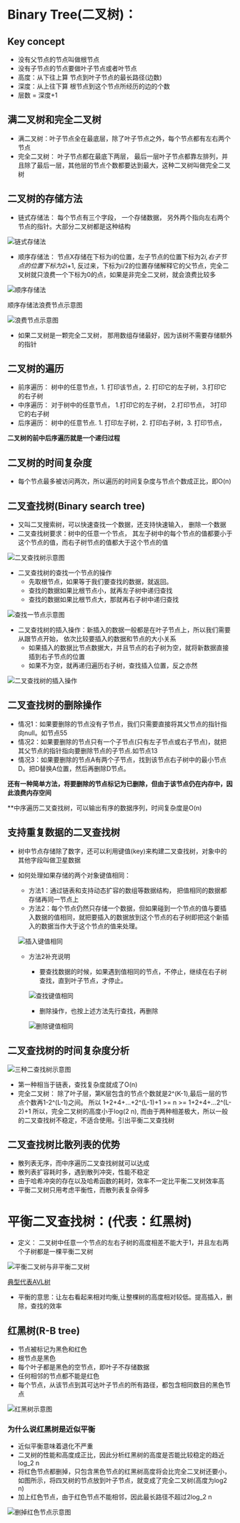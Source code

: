 # Binary Tree(二叉树)：
## Key concept
* 没有父节点的节点叫做根节点
* 没有子节点的节点要做叶子节点或者叶节点
* 高度：从下往上算 节点到叶子节点的最长路径(边数)
* 深度：从上往下算 根节点到这个节点所经历的边的个数
* 层数 = 深度+1

## 满二叉树和完全二叉树
* 满二叉树：叶子节点全在最底层，除了叶子节点之外，每个节点都有左右两个节点
* 完全二叉树： 叶子节点都在最底下两层， 最后一层叶子节点都靠左排列，并且除了最后一层，其他层的节点个数都要达到最大，这种二叉树叫做完全二叉树

## 二叉树的存储方法
* 链式存储法： 每个节点有三个字段， 一个存储数据， 另外两个指向左右两个节点的指针。大部分二叉树都是这种结构

![链式存储法](https://github.com/Qianlinnn/personal-study-zone/raw/master/%E6%95%B0%E6%8D%AE%E7%BB%93%E6%9E%84/img/%E4%BA%8C%E5%8F%89%E6%A0%91%E5%9B%BE%E9%9B%86/%E9%93%BE%E5%BC%8F%E5%AD%98%E5%82%A8%E6%B3%95.jpg)

* 顺序存储法： 节点X存储在下标为i的位置，左子节点的位置下标为2*i,右子节点的位置下标为2*i+1, 反过来，下标为i/2的位置存储解释它的父节点，完全二叉树就只浪费一个下标为0的点，如果是非完全二叉树，就会浪费比较多

![顺序存储法](https://github.com/Qianlinnn/personal-study-zone/raw/master/%E6%95%B0%E6%8D%AE%E7%BB%93%E6%9E%84/img/%E4%BA%8C%E5%8F%89%E6%A0%91%E5%9B%BE%E9%9B%86/%E9%A1%BA%E5%BA%8F%E5%AD%98%E5%82%A8%E6%B3%95.jpg)

顺序存储法浪费节点示意图

![浪费节点示意图](https://github.com/Qianlinnn/personal-study-zone/raw/master/%E6%95%B0%E6%8D%AE%E7%BB%93%E6%9E%84/img/%E4%BA%8C%E5%8F%89%E6%A0%91%E5%9B%BE%E9%9B%86/%E6%B5%AA%E8%B4%B9%E8%8A%82%E7%82%B9%E7%A4%BA%E6%84%8F%E5%9B%BE.jpg)

* 如果二叉树是一颗完全二叉树， 那用数组存储最好，因为该树不需要存储额外的指针

## 二叉树的遍历

* 前序遍历： 树中的任意节点，1. 打印该节点，2. 打印它的左子树，3.打印它的右子树
* 中序遍历： 对于树中的任意节点， 1.打印它的左子树， 2.打印节点， 3打印它的右子树
* 后序遍历： 树中的任意节点. 1. 打印左子树，2. 打印右子树，3. 打印节点，

**二叉树的前中后序遍历就是一个递归过程**

## 二叉树的时间复杂度

* 每个节点最多被访问两次，所以遍历的时间复杂度与节点个数成正比，即O(n)



## 二叉查找树(Binary search tree)
* 又叫二叉搜索树，可以快速查找一个数据，还支持快速输入， 删除一个数据
* 二叉查找树要求：树中的任意一个节点， 其左子树中的每个节点的值都要小于这个节点的值，而右子树节点的值都大于这个节点的值

![二叉查找树示意图](https://github.com/Qianlinnn/personal-study-zone/raw/master/%E6%95%B0%E6%8D%AE%E7%BB%93%E6%9E%84/img/%E4%BA%8C%E5%8F%89%E6%A0%91%E5%9B%BE%E9%9B%86/%E4%B8%89%E7%A7%8D%E4%BA%8C%E5%8F%89%E6%9F%A5%E6%89%BE%E6%A0%91%E7%A4%BA%E6%84%8F%E5%9B%BE.jpg)

* 二叉查找树的查找一个节点的操作
    * 先取根节点，如果等于我们要查找的数据，就返回。
    * 查找的数据如果比根节点小，就再左子树中递归查找
    * 查找的数据如果比根节点大，那就再右子树中递归查找

![查找一节点示意图](https://github.com/Qianlinnn/personal-study-zone/raw/master/%E6%95%B0%E6%8D%AE%E7%BB%93%E6%9E%84/img/%E4%BA%8C%E5%8F%89%E6%A0%91%E5%9B%BE%E9%9B%86/%E4%BA%8C%E5%8F%89%E6%9F%A5%E6%89%BE%E6%A0%91%E7%9A%84%E6%9F%A5%E6%89%BE%E6%93%8D%E4%BD%9C.jpg)

* 二叉查找树的插入操作：新插入的数据一般都是在叶子节点上，所以我们需要从跟节点开始， 依次比较要插入的数据和节点的大小关系
    * 如果插入的数据比节点数据大，并且节点的右子树为空，就将新数据直接插到右子节点的位置
    * 如果不为空，就再递归遍历右子树，查找插入位置，反之亦然
    
![二叉查找树的插入操作](https://github.com/Qianlinnn/personal-study-zone/raw/master/%E6%95%B0%E6%8D%AE%E7%BB%93%E6%9E%84/img/%E4%BA%8C%E5%8F%89%E6%A0%91%E5%9B%BE%E9%9B%86/%E4%BA%8C%E5%8F%89%E6%9F%A5%E6%89%BE%E6%A0%91%E7%9A%84%E6%8F%92%E5%85%A5%E6%93%8D%E4%BD%9C.jpg)

## 二叉查找树的删除操作
* 情况1：如果要删除的节点没有子节点，我们只需要直接将其父节点的指针指向null。如节点55
* 情况2：如果要删除的节点只有一个子节点(只有左子节点或右子节点)，就把其父节点的指针指向要删除节点的子节点.如节点13
* 情况3：如果要删除的节点A有两个子节点，找到该节点右子树中的最小节点D。把D替换A位置，然后再删除D节点。

**还有一种简单方法，将要删除的节点标记为已删除，但由于该节点仍在内存中，因此浪费内存空间**

**中序遍历二叉查找树，可以输出有序的数据序列，时间复杂度是O(n)

## 支持重复数据的二叉查找树
* 树中节点存储除了数字，还可以利用键值(key)来构建二叉查找树，对象中的其他字段叫做卫星数据
* 如何处理如果存储的两个对象键值相同：
    * 方法1：通过链表和支持动态扩容的数组等数据结构， 把值相同的数据都存储再同一节点上
    * 方法2：每个节点仍然只存储一个数据，但如果碰到一个节点的值与要插入数据的值相同，就把要插入的数据放到这个节点的右子树即把这个新插入的数据当作大于这个节点的值来处理。
    
    ![插入键值相同](https://github.com/Qianlinnn/personal-study-zone/raw/master/%E6%95%B0%E6%8D%AE%E7%BB%93%E6%9E%84/img/%E4%BA%8C%E5%8F%89%E6%A0%91%E5%9B%BE%E9%9B%86/%E6%8F%92%E5%85%A5%E5%AF%B9%E8%B1%A1%E9%94%AE%E5%80%BC%E7%9B%B8%E5%90%8C%E5%A4%84%E7%90%86.jpg)
    
    * 方法2补充说明
        * 要查找数据的时候，如果遇到值相同的节点，不停止，继续在右子树查找，直到叶子节点，才停止。
        
        ![查找键值相同](https://github.com/Qianlinnn/personal-study-zone/raw/master/%E6%95%B0%E6%8D%AE%E7%BB%93%E6%9E%84/img/%E4%BA%8C%E5%8F%89%E6%A0%91%E5%9B%BE%E9%9B%86/%E6%9F%A5%E6%89%BE%E5%AF%B9%E8%B1%A1%E9%94%AE%E5%80%BC%E7%9B%B8%E5%90%8C%E5%A4%84%E7%90%86.jpg)
        
        * 删除操作，也按上述方法先行查找，再删除
        
        ![删除键值相同](https://github.com/Qianlinnn/personal-study-zone/raw/master/%E6%95%B0%E6%8D%AE%E7%BB%93%E6%9E%84/img/%E4%BA%8C%E5%8F%89%E6%A0%91%E5%9B%BE%E9%9B%86/%E5%88%A0%E9%99%A4%E9%94%AE%E5%80%BC%E7%9B%B8%E5%90%8C.jpg)

## 二叉查找树的时间复杂度分析

![三种二查找树示意图](https://github.com/Qianlinnn/personal-study-zone/raw/master/%E6%95%B0%E6%8D%AE%E7%BB%93%E6%9E%84/img/%E4%BA%8C%E5%8F%89%E6%A0%91%E5%9B%BE%E9%9B%86/%E4%B8%89%E7%A7%8D%E4%BA%8C%E5%8F%89%E6%9F%A5%E6%89%BE%E6%A0%91%E7%A4%BA%E6%84%8F%E5%9B%BE.jpg)

* 第一种相当于链表，查找复杂度就成了O(n)
* 完全二叉树： 除了叶子层，第K层包含的节点个数就是2^(K-1),最后一层的节点个数再1-2^(L-1)之间。
所以 1+2+4+...+2^(L-1)+1  >= n >= 1+2+4+...2^(L-2)+1 所以，完全二叉树的高度小于log(2 n), 而由于两种相差极大，所以一般的二叉查找树不稳定，不适合使用。引出平衡二叉查找树
 
    
## 二叉查找树比散列表的优势
* 散列表无序，而中序遍历二叉查找树就可以达成
* 散列表扩容耗时多，遇到散列冲突，性能不稳定
* 由于哈希冲突的存在以及哈希函数的耗时，效率不一定比平衡二叉树效率高
* 平衡二叉树只用考虑平衡性，而散列表复杂得多


# 平衡二叉查找树：(代表：红黑树)
* 定义： 二叉树中任意一个节点的左右子树的高度相差不能大于1，并且左右两个子树都是一棵平衡二叉树

![平衡二叉树与非平衡二叉树](https://github.com/Qianlinnn/personal-study-zone/raw/master/%E6%95%B0%E6%8D%AE%E7%BB%93%E6%9E%84/img/%E4%BA%8C%E5%8F%89%E6%A0%91%E5%9B%BE%E9%9B%86/%E5%B9%B3%E8%A1%A1%E4%BA%8C%E5%8F%89%E6%A0%91%E4%B8%8E%E9%9D%9E%E5%B9%B3%E8%A1%A1%E4%BA%8C%E5%8F%89%E6%A0%91.jpg)

[典型代表AVL树](https://zh.wikipedia.org/wiki/AVL%E6%A0%91)
* 平衡的意思：让左右看起来相对均衡,让整棵树的高度相对较低。提高插入，删除，查找的效率

## 红黑树(R-B tree)
* 节点被标记为黑色和红色
* 根节点是黑色
* 每个叶子都是黑色的空节点，即叶子不存储数据
* 任何相邻的节点都不能是红色
* 每个节点，从该节点到其可达叶子节点的所有路径，都包含相同数目的黑色节点

![红黑树示意图](https://github.com/Qianlinnn/personal-study-zone/raw/master/%E6%95%B0%E6%8D%AE%E7%BB%93%E6%9E%84/img/%E4%BA%8C%E5%8F%89%E6%A0%91%E5%9B%BE%E9%9B%86/%E7%BA%A2%E9%BB%91%E6%A0%91%E7%A4%BA%E6%84%8F%E5%9B%BE.jpg)

### 为什么说红黑树是近似平衡
* 近似平衡意味着退化不严重
* 二叉树的性能和高度成正比，因此分析红黑树的高度是否能比较稳定的趋近log_2 n
* 将红色节点都删掉，只包含黑色节点的红黑树高度将会比完全二叉树还要小，如图所示，将四叉树的节点放到叶子节点，就变成了完全二叉树(高度为log2 n)
* 加上红色节点，由于红色节点不能相邻，因此最长路径不超过2log_2 n

![删掉红色节点示意图](https://github.com/Qianlinnn/personal-study-zone/raw/master/%E6%95%B0%E6%8D%AE%E7%BB%93%E6%9E%84/img/%E4%BA%8C%E5%8F%89%E6%A0%91%E5%9B%BE%E9%9B%86/%E5%88%A0%E6%8E%89%E7%BA%A2%E8%89%B2%E8%8A%82%E7%82%B9.jpg)